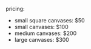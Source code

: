 pricing:
- small square canvases: $50
- small canvases: $100
- medium canvases: $200
- large canvases: $300
